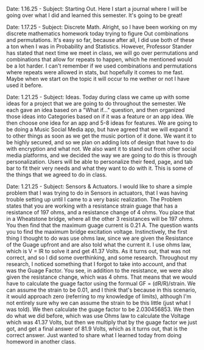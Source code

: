 Date: 1.16.25 - Subject: Starting Out. Here I start a journal where I will be going over what I did and learned this semester. 
It's going to be great!


Date: 1.17.25 - Subject: Discrete Math. Alright, so I have been working on my discrete mathematics homework today trying to figure Out
combinations and permutations. It's easy so far, because after all, I did use both of these a ton when I was in Probability and Statistics.
However, Professor Stander has stated that next time we meet in class, we will go over permutations and combinations that allow for repeats to
happen, which he mentioned would be a lot harder. I can't remember if we used combinations and permutations where repeats were allowed in
stats, but hopefully it comes to me fast. Maybe when we start on the topic it will occur to me wether or not I have used it before.

Date: 1.21.25 - Subject: Ideas. Today during class we came up with some ideas for a project that we are going to do throughout the semester.
We each gave an idea based on a "What if..." question, and then organized those ideas into Categories based on if it was a feature or an app idea. We then choose one idea for an app and 5-8 ideas for features. We are going to be doing a Music Social Media app, but have agreed that we will expand it to other things as soon as we get the music portion of it done. We want it to be highly secured, and so we plan on adding lots of design that have to do with encryption and what not. We also want it to stand out from other social media platforms, and we decided the way we are going to do this is through personalization. Users will be able to personalize their feed, page, and tab bar to fit their very needs and what they want to do with it. This is some of the things that we agreed to do in class.

Date: 1.21.25 - Subject: Sensors & Actuators. I would like to share a simple problem that I was trying to do in Sensors in actuators, that I was having trouble setting up until I came to a very basic realization. The Problem states that you are working with a resistance strain guage that has a resistance of 197 ohms, and a resistance change of 4 ohms. You place that in a Wheatstone bridge, where all the other 3 resistances will be 197 ohms. You then find that the maximum guage current is 0.21 A. The question wants you to find the maximum bridge excitation voltage. Instinctively, the first thing I thought to do was use ohms law, since we are given the Resistance of the Guage upfront and are also told what the current it. I use ohms law, which is V = IR to solve it and get 41.37 Volts. As it turns out, that was not correct, and so I did some overthinking, and some research. Throughout my research, I noticed something that I forgot to take into account, and that was the Guage Factor. You see, in addition to the resistance, we were also given the resistance change, which was 4 ohms. That means that we would have to calculate the guage factor using the formual GF = (dR/R)/strain. We can assume the strain to be 0.01, and I think that's because in this scenario, it would approach zero (referring to my knowledge of limits), although I'm not entirely sure why we can assume the strain to be this little (just what I was told). We then calculate the guage factor to be 2.030456853. We then do what we did before, which was use Ohms law to calculate the Voltage which was 41.37 Volts, but then we multiply that by the guage factor we just got, and get a final answer of 81.9 Volts, which as it turns out, that is the correct answer. Just wanted to share what I learned today from doing homeword in another class. 